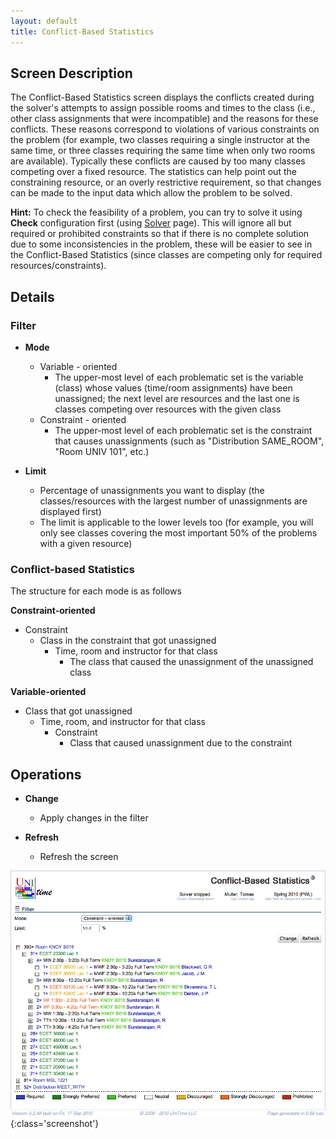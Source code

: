 ```yaml
---
layout: default
title: Conflict-Based Statistics
---
```



## Screen Description


 The Conflict-Based Statistics screen displays the conflicts created during the solver's attempts to assign possible rooms and times to the class (i.e., other class assignments that were incompatible) and the reasons for these conflicts. These reasons correspond to violations of various constraints on the problem (for example, two classes requiring a single instructor at the same time, or three classes requiring the same time when only two rooms are available). Typically these conflicts are caused by too many classes competing over a fixed resource. The statistics can help point out the constraining resource, or an overly restrictive requirement, so that changes can be made to the input data which allow the problem to be solved.


 **Hint:** To check the feasibility of a problem, you can try to solve it using **Check** configuration first (using [Solver](solver) page). This will ignore all but required or prohibited constraints so that if there is no complete solution due to some inconsistencies in the problem, these will be easier to see in the Conflict-Based Statistics (since classes are competing only for required resources/constraints).

## Details

### Filter

* **Mode**
	* Variable - oriented
		* The upper-most level of each problematic set is the variable (class) whose values (time/room assignments) have been unassigned; the next level are resources and the last one is classes competing over resources with the given class
	* Constraint - oriented
		* The upper-most level of each problematic set is the constraint that causes unassignments (such as "Distribution SAME_ROOM", "Room UNIV 101", etc.)

* **Limit**
	* Percentage of unassignments you want to display (the classes/resources with the largest number of unassignments are displayed first)
	* The limit is applicable to the lower levels too (for example, you will only see classes covering the most important 50% of the problems with a given resource)

### Conflict-based Statistics


 The structure for each mode is as follows


 **Constraint-oriented**

* Constraint
	* Class in the constraint that got unassigned
		* Time, room and instructor for that class
			* The class that caused the unassignment of the unassigned class


 **Variable-oriented**

* Class that got unassigned
	* Time, room, and instructor for that class
		* Constraint
			* Class that caused unassignment due to the constraint

## Operations

* **Change**
	* Apply changes in the filter

* **Refresh**
	* Refresh the screen


![Conflict-Based Statistics](images/conflict-based-statistics-1.png){:class='screenshot'}

